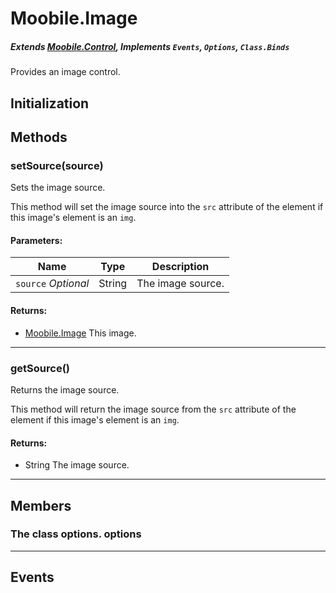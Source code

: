 Moobile.Image
================================================================================
##### Extends *[Moobile.Control](Docs/Control/Control.md)*, Implements `Events`, `Options`, `Class.Binds`

Provides an image control.

Initialization
--------------------------------------------------------------------------------

Methods
--------------------------------------------------------------------------------

### setSource(source)

Sets the image source.

This method will set the image source into the `src` attribute of the
element if this image's element is an `img`.

#### Parameters:

Name  | Type | Description
----- | ---- | -----------
`source` *Optional* | String | The image source.

#### Returns:

- [Moobile.Image](Control/Image.md) This image.


-----

### getSource()

Returns the image source.

This method will return the image source from the `src` attribute of the
element if this image's element is an `img`.


#### Returns:

- String The image source.


-----


Members
--------------------------------------------------------------------------------

### The class options. options



-----


Events
--------------------------------------------------------------------------------